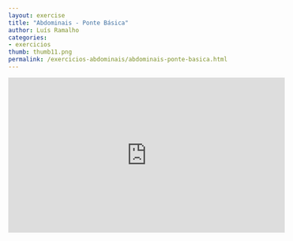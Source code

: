 ```yaml
---
layout: exercise
title: "Abdominais - Ponte Básica"
author: Luís Ramalho
categories: 
- exercicios
thumb: thumb11.png
permalink: /exercicios-abdominais/abdominais-ponte-basica.html
---
```


<iframe src="https://www.youtube.com/embed/YMGevmwBams" frameborder="0" width="560" height="315"></iframe>
